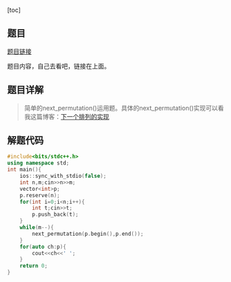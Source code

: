 [toc]

## 题目

[题目链接](https://ac.nowcoder.com/acm/contest/26908/1019)

题目内容，自己去看吧，链接在上面。

## 题目详解

> 简单的next_permutation()运用题。具体的next_permutation()实现可以看我这篇博客：[下一个排列的实现](https://blog.csdn.net/m0_50945504/article/details/117408572?ops_request_misc=%257B%2522request%255Fid%2522%253A%2522164205488716780264089048%2522%252C%2522scm%2522%253A%252220140713.130102334.pc%255Fblog.%2522%257D&request_id=164205488716780264089048&biz_id=0&spm=1018.2226.3001.4450)



## 解题代码

```cpp
#include<bits/stdc++.h>
using namespace std;
int main(){
    ios::sync_with_stdio(false);
    int n,m;cin>>n>>m;
    vector<int>p;
    p.reserve(n);
    for(int i=0;i<n;i++){
        int t;cin>>t;
        p.push_back(t);
    }
    while(m--){
        next_permutation(p.begin(),p.end());
    }
    for(auto ch:p){
        cout<<ch<<' ';
    }
    return 0;
}
```

